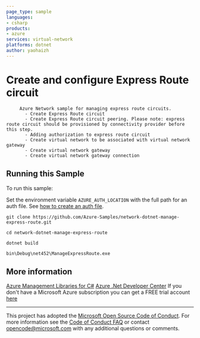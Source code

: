 ```yaml
---
page_type: sample
languages:
- csharp
products:
- azure
services: virtual-network
platforms: dotnet
author: yaohaizh
---
```


# Create and configure Express Route circuit #

         Azure Network sample for managing express route circuits.
           - Create Express Route circuit
           - Create Express Route circuit peering. Please note: express route circuit should be provisioned by connectivity provider before this step.
           - Adding authorization to express route circuit
           - Create virtual network to be associated with virtual network gateway
           - Create virtual network gateway
           - Create virtual network gateway connection


## Running this Sample ##

To run this sample:

Set the environment variable `AZURE_AUTH_LOCATION` with the full path for an auth file. See [how to create an auth file](https://github.com/Azure/azure-libraries-for-net/blob/master/AUTH.md).

    git clone https://github.com/Azure-Samples/network-dotnet-manage-express-route.git

    cd network-dotnet-manage-express-route

    dotnet build

    bin\Debug\net452\ManageExpressRoute.exe

## More information ##

[Azure Management Libraries for C#](https://github.com/Azure/azure-sdk-for-net/tree/Fluent)
[Azure .Net Developer Center](https://azure.microsoft.com/en-us/develop/net/)
If you don't have a Microsoft Azure subscription you can get a FREE trial account [here](http://go.microsoft.com/fwlink/?LinkId=330212)

---

This project has adopted the [Microsoft Open Source Code of Conduct](https://opensource.microsoft.com/codeofconduct/). For more information see the [Code of Conduct FAQ](https://opensource.microsoft.com/codeofconduct/faq/) or contact [opencode@microsoft.com](mailto:opencode@microsoft.com) with any additional questions or comments.